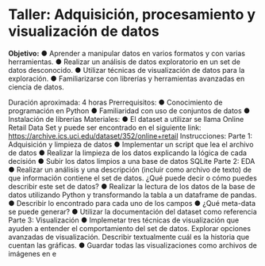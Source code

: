 # Taller: Adquisición, procesamiento y visualización de datos

**Objetivo:**
● Aprender a manipular datos en varios formatos y con varias herramientas.
● Realizar un análisis de datos exploratorio en un set de datos desconocido.
● Utilizar técnicas de visualización de datos para la exploración.
● Familiarizarse con librerías y herramientas avanzadas en ciencia de datos.

Duración aproximada:
4 horas
Prerrequisitos:
● Conocimiento de programación en Python
● Familiaridad con uso de conjuntos de datos
● Instalación de librerías
Materiales:
● El dataset a utilizar se llama Online Retail Data Set y puede ser encontrado en
el siguiente link: https://archive.ics.uci.edu/dataset/352/online+retail
Instrucciones:
Parte 1: Adquisición y limpieza de datos
● Implementar un script que lea el archivo de datos
● Realizar la limpieza de los datos explicando la lógica de cada decisión
● Subir los datos limpios a una base de datos SQLite
Parte 2: EDA
● Realizar un análisis y una descripción (incluir como archivo de texto) de que
información contiene el set de datos. ¿Qué puede decir o cómo puedes
describir este set de datos?
● Realizar la lectura de los datos de la base de datos utilizando Python y
transformando la tabla a un dataframe de pandas.
● Describir lo encontrado para cada uno de los campos
● ¿Qué meta-data se puede generar?
● Utilizar la documentación del dataset como referencia
Parte 3: Visualización
● Implemetar tres técnicas de visualización que ayuden a entender el
comportamiento del set de datos. Explorar opciones avanzadas de
visualización. Describir textualmente cuál es la historia que cuentan las
gráficas.
● Guardar todas las visualizaciones como archivos de imágenes en e